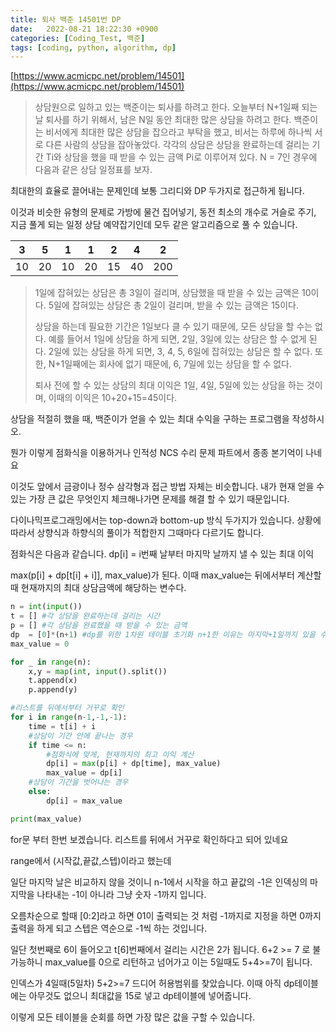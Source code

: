 ```yaml
---
title: 퇴사 백준 14501번 DP
date:   2022-08-21 18:22:30 +0900
categories: [Coding_Test, 백준]
tags: [coding, python, algorithm, dp]
---
```


[https://www.acmicpc.net/problem/14501](https://www.acmicpc.net/problem/14501)

> 상담원으로 일하고 있는 백준이는 퇴사를 하려고 한다.
> 오늘부터 N+1일째 되는 날 퇴사를 하기 위해서, 남은 N일 동안 최대한 많은 상담을 하려고 한다.
> 백준이는 비서에게 최대한 많은 상담을 잡으라고 부탁을 했고, 비서는 하루에 하나씩 서로 다른 사람의 상담을 잡아놓았다.
> 각각의 상담은 상담을 완료하는데 걸리는 기간 Ti와 상담을 했을 때 받을 수 있는 금액 Pi로 이루어져 있다.
> N = 7인 경우에 다음과 같은 상담 일정표를 보자.

최대한의 효율로 끌어내는 문제인데 보통 그리디와 DP 두가지로 접근하게 됩니다.

이것과 비슷한 유형의 문제로 가방에 물건 집어넣기, 동전 최소의 개수로 거슬로 주기, 지금 풀게 되는 일정 상담 예약잡기인데 모두 같은 알고리즘으로 풀 수 있습니다.

|3|5|1|1|2|4|2|
|---|---|---|---|---|--|---|
|10|20|10|20|15|40|200|

> 1일에 잡혀있는 상담은 총 3일이 걸리며, 상담했을 때 받을 수 있는 금액은 10이다. 5일에 잡혀있는 상담은 총 2일이 걸리며, 받을 수 있는 금액은 15이다.
> 
> 상담을 하는데 필요한 기간은 1일보다 클 수 있기 때문에, 모든 상담을 할 수는 없다. 예를 들어서 1일에 상담을 하게 되면, 2일, 3일에 있는 상담은 할 수 없게 된다. 2일에 있는 상담을 하게 되면, 3, 4, 5, 6일에 잡혀있는 상담은 할 수 없다.
> 또한, N+1일째에는 회사에 없기 때문에, 6, 7일에 있는 상담을 할 수 없다.
> 
> 퇴사 전에 할 수 있는 상담의 최대 이익은 1일, 4일, 5일에 있는 상담을 하는 것이며, 이때의 이익은 10+20+15=45이다.

상담을 적절히 했을 때, 백준이가 얻을 수 있는 최대 수익을 구하는 프로그램을 작성하시오.

뭔가 이렇게 점화식을 이용하거나 인적성 NCS 수리 문제 파트에서 종종 본기억이 나네요 

이것도 앞에서 금광이나 정수 삼각형과 접근 방법 자체는 비슷합니다. 내가 현재 얻을 수 있는 가장 큰 값은 무엇인지 체크해나가면 문제를 해결 할 수 있기 때문입니다.


다이나믹프로그래밍에서는 top-down과 bottom-up 방식 두가지가 있습니다. 상황에 따라서 상향식과 하향식의 풀이가 적합한지 그때마다 다르기도 합니다. 

점화식은 다음과 같습니다. dp[i] = i번째 날부터 마지막 날까지 낼 수 있는 최대 이익

max(p[i] + dp[t[i] + i]], max_value)가 된다. 이때 max_value는 뒤에서부터 계산할 때 현재까지의 최대 상담금액에 해당하는 변수다.

```py
n = int(input())
t = [] #각 상담을 완료하는데 걸리는 시간
p = [] #각 상담을 완료했을 때 받을 수 있는 금액
dp  = [0]*(n+1) #dp를 위한 1차원 테이블 초기화 n+1한 이유는 마지막+1일까지 있을 수 있음
max_value = 0

for _ in range(n):
    x,y = map(int, input().split())
    t.append(x)
    p.append(y)

#리스트를 뒤에서부터 거꾸로 확인
for i in range(n-1,-1,-1):
    time = t[i] + i
    #상담이 기간 안에 끝나는 경우
    if time <= n:
        #점화식에 맞게, 현재까지의 최고 이익 계산
        dp[i] = max(p[i] + dp[time], max_value)
        max_value = dp[i]
    #상담이 기간을 벗어나는 경우
    else:
        dp[i] = max_value

print(max_value)
```

for문 부터 한번 보겠습니다. 리스트를 뒤에서 거꾸로 확인하다고 되어 있네요

range에서 (시작값,끝값,스텝)이라고 했는데

일단 마지막 날은 비교하지 않을 것이니 n-1에서 시작을 하고 끝값의 -1은 인덱싱의 마지막을 나타내는 -1이 아니라 그냥 숫자 -1까지 입니다.

오름차순으로 할때 [0:2]라고 하면 01이 출력되는 것 처럼 -1까지로 지정을 하면 0까지 출력을 하게 되고 스텝은 역순으로 -1씩 하는 것입니다.

일단 첫번째로 6이 들어오고 t[6]번째에서 걸리는 시간은 2가 됩니다. 6+2 >= 7 로 불가능하니 max_value를 0으로 리턴하고 넘어가고 이는 5일때도 5+4>=7이 됩니다.

인덱스가 4일때(5일차) 5+2>=7 드디어 허용범위를 찾았습니다. 이때 아직 dp테이블에는 아무것도 없으니 최대값을 15로 넣고 dp테이블에 넣어줍니다.

이렇게 모든 테이블을 순회를 하면 가장 많은 값을 구할 수 있습니다.